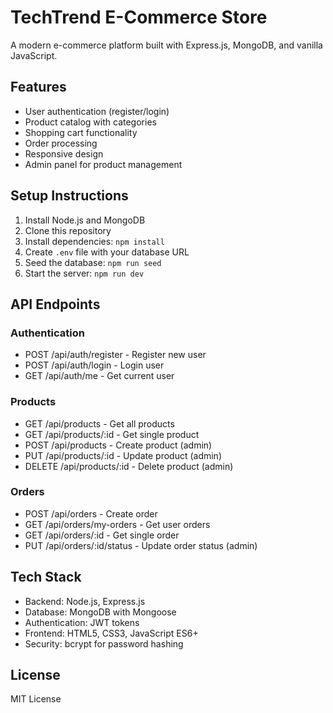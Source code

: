 # TechTrend E-Commerce Store

A modern e-commerce platform built with Express.js, MongoDB, and vanilla JavaScript.

## Features

- User authentication (register/login)
- Product catalog with categories
- Shopping cart functionality
- Order processing
- Responsive design
- Admin panel for product management

## Setup Instructions

1. Install Node.js and MongoDB
2. Clone this repository
3. Install dependencies: `npm install`
4. Create `.env` file with your database URL
5. Seed the database: `npm run seed`
6. Start the server: `npm run dev`

## API Endpoints

### Authentication
- POST /api/auth/register - Register new user
- POST /api/auth/login - Login user
- GET /api/auth/me - Get current user

### Products
- GET /api/products - Get all products
- GET /api/products/:id - Get single product
- POST /api/products - Create product (admin)
- PUT /api/products/:id - Update product (admin)
- DELETE /api/products/:id - Delete product (admin)

### Orders
- POST /api/orders - Create order
- GET /api/orders/my-orders - Get user orders
- GET /api/orders/:id - Get single order
- PUT /api/orders/:id/status - Update order status (admin)

## Tech Stack

- Backend: Node.js, Express.js
- Database: MongoDB with Mongoose
- Authentication: JWT tokens
- Frontend: HTML5, CSS3, JavaScript ES6+
- Security: bcrypt for password hashing

## License

MIT License
